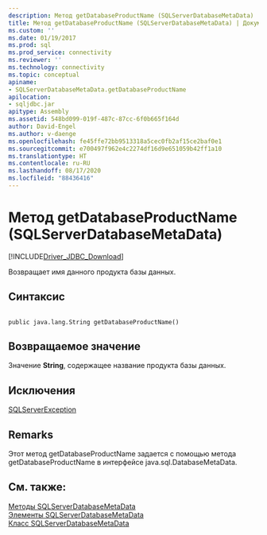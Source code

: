 ```yaml
---
description: Метод getDatabaseProductName (SQLServerDatabaseMetaData)
title: Метод getDatabaseProductName (SQLServerDatabaseMetaData) | Документация Майкрософт
ms.custom: ''
ms.date: 01/19/2017
ms.prod: sql
ms.prod_service: connectivity
ms.reviewer: ''
ms.technology: connectivity
ms.topic: conceptual
apiname:
- SQLServerDatabaseMetaData.getDatabaseProductName
apilocation:
- sqljdbc.jar
apitype: Assembly
ms.assetid: 548bd099-019f-487c-87cc-6f0b665f164d
author: David-Engel
ms.author: v-daenge
ms.openlocfilehash: fe45ffe72bb9513318a5cec0fb2af15ce2baf0e1
ms.sourcegitcommit: e700497f962e4c2274df16d9e651059b42ff1a10
ms.translationtype: HT
ms.contentlocale: ru-RU
ms.lasthandoff: 08/17/2020
ms.locfileid: "88436416"
---
```

# <a name="getdatabaseproductname-method-sqlserverdatabasemetadata"></a>Метод getDatabaseProductName (SQLServerDatabaseMetaData)
[!INCLUDE[Driver_JDBC_Download](../../../includes/driver_jdbc_download.md)]

  Возвращает имя данного продукта базы данных.  
  
## <a name="syntax"></a>Синтаксис  
  
```  
  
public java.lang.String getDatabaseProductName()  
```  
  
## <a name="return-value"></a>Возвращаемое значение  
 Значение **String**, содержащее название продукта базы данных.  
  
## <a name="exceptions"></a>Исключения  
 [SQLServerException](../../../connect/jdbc/reference/sqlserverexception-class.md)  
  
## <a name="remarks"></a>Remarks  
 Этот метод getDatabaseProductName задается с помощью метода getDatabaseProductName в интерфейсе java.sql.DatabaseMetaData.  
  
## <a name="see-also"></a>См. также:  
 [Методы SQLServerDatabaseMetaData](../../../connect/jdbc/reference/sqlserverdatabasemetadata-methods.md)   
 [Элементы SQLServerDatabaseMetaData](../../../connect/jdbc/reference/sqlserverdatabasemetadata-members.md)   
 [Класс SQLServerDatabaseMetaData](../../../connect/jdbc/reference/sqlserverdatabasemetadata-class.md)  
  
  

